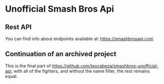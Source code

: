 # Unofficial Smash Bros Api

## Rest API

You can find info about endpoints available at: https://smashbrosapi.com

## Continuation of an archived project

This is the final part of https://github.com/leocabeza/smashbros-unofficial-api,
with all of the fighters, and without the name filter, the rest remains equal.